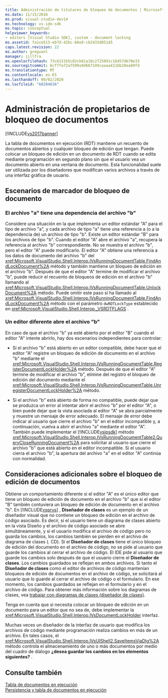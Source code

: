 ```yaml
---
title: Administración de titulares de bloqueo de documentos | Microsoft Docs
ms.date: 11/15/2016
ms.prod: visual-studio-dev14
ms.technology: vs-ide-sdk
ms.topic: conceptual
helpviewer_keywords:
- editors [Visual Studio SDK], custom - document locking
ms.assetid: fa1ce513-eb7d-42bc-b6e8-cb2433d051d5
caps.latest.revision: 22
ms.author: gregvanl
manager: jillfra
ms.openlocfilehash: 73c6151b5c02cb81a10c2725091c16457db70e33
ms.sourcegitcommit: 6cfffa72af599a9d667249caaaa411bb28ea69fd
ms.translationtype: MT
ms.contentlocale: es-ES
ms.lasthandoff: 09/02/2020
ms.locfileid: "68204636"
---
```

# <a name="document-lock-holder-management"></a>Administración de propietarios de bloqueo de documentos
[!INCLUDE[vs2017banner](../includes/vs2017banner.md)]

La tabla de documentos en ejecución (RDT) mantiene un recuento de documentos abiertos y cualquier bloqueo de edición que tengan. Puede colocar un bloqueo de edición en un documento de RDT cuando se edita mediante programación en segundo plano sin que el usuario vea un documento abierto en una ventana de documento. Esta funcionalidad suele ser utilizada por los diseñadores que modifican varios archivos a través de una interfaz gráfica de usuario.  
  
## <a name="document-lock-holder-scenarios"></a>Escenarios de marcador de bloqueo de documento  
  
### <a name="file-a-has-a-dependence-on-file-b"></a>El archivo "a" tiene una dependencia del archivo "b"  
 Considere una situación en la que implementa un editor estándar "A" para el tipo de archivo "a", y cada archivo de tipo "a" tiene una referencia a (o a la dependencia de) un archivo de tipo "b". Existe un editor estándar "B" para los archivos de tipo "b". Cuando el editor "A" abre el archivo "a", recupera la referencia al archivo "b" correspondiente. No se muestra el archivo "b", pero el editor "A" puede modificarlo. El editor "A" obtiene una referencia a los datos de documento del archivo "b" del <xref:Microsoft.VisualStudio.Shell.Interop.IVsRunningDocumentTable.FindAndLockDocument%2A> método y también mantiene un bloqueo de edición en el archivo "b". Después de que el editor "A" termine de modificar el archivo "b", puede reducir el recuento de bloqueos de edición en el archivo "b" llamando al <xref:Microsoft.VisualStudio.Shell.Interop.IVsRunningDocumentTable.UnlockDocument%2A> método. Puede omitir este paso si ha llamado al <xref:Microsoft.VisualStudio.Shell.Interop.IVsRunningDocumentTable.FindAndLockDocument%2A> método con el parámetro `dwRDTLockType` establecido en <xref:Microsoft.VisualStudio.Shell.Interop._VSRDTFLAGS> .  
  
### <a name="file-b-is-opened-by-a-different-editor"></a>Un editor diferente abre el archivo "b"  
 En caso de que el archivo "b" ya esté abierto por el editor "B" cuando el editor "A" intente abrirlo, hay dos escenarios independientes para controlar:  
  
- Si el archivo "b" está abierto en un editor compatible, debe hacer que el editor "A" registre un bloqueo de edición de documento en el archivo "b" mediante el <xref:Microsoft.VisualStudio.Shell.Interop.IVsRunningDocumentTable.RegisterDocumentLockHolder%2A> método. Después de que el editor "A" termine de modificar el archivo "b", elimine del registro el bloqueo de edición del documento mediante el <xref:Microsoft.VisualStudio.Shell.Interop.IVsRunningDocumentTable.UnregisterDocumentLockHolder%2A> método.  
  
- Si el archivo "b" está abierto de forma no compatible, puede dejar que se produzca un error al intentar abrir el archivo "b" por el editor "A", o bien puede dejar que la vista asociada al editor "A" se abra parcialmente y muestre un mensaje de error adecuado. El mensaje de error debe indicar al usuario que cierre el archivo "b" en el editor incompatible y, a continuación, vuelva a abrir el archivo "a" mediante el editor "A". También puede implementar el [!INCLUDE[vsipsdk](../includes/vsipsdk-md.md)] método <xref:Microsoft.VisualStudio.Shell.Interop.IVsRunningDocumentTable2.QueryCloseRunningDocument%2A> para solicitar al usuario que cierre el archivo "b" que está abierto en el editor incompatible. Si el usuario cierra el archivo "b", la apertura del archivo "a" en el editor "A" continúa con normalidad.  
  
## <a name="additional-document-edit-lock-considerations"></a>Consideraciones adicionales sobre el bloqueo de edición de documentos  
 Obtiene un comportamiento diferente si el editor "A" es el único editor que tiene un bloqueo de edición de documento en el archivo "b" que si el editor "B" también contuviera un bloqueo de edición de documento en el archivo "b". En [!INCLUDE[vsprvs](../includes/vsprvs-md.md)] , **Diseñador de clases** es un ejemplo de un diseñador visual que no contiene un bloqueo de edición en el archivo de código asociado. Es decir, si el usuario tiene un diagrama de clases abierto en la vista Diseño y el archivo de código asociado se abre simultáneamente, y si el usuario modifica el archivo de código pero no guarda los cambios, los cambios también se pierden en el archivo de diagrama de clases (. CD). Si el **Diseñador de clases** tiene el único bloqueo de edición del documento en el archivo de código, no se pide al usuario que guarde los cambios al cerrar el archivo de código. El IDE pide al usuario que guarde los cambios solo después de que el usuario cierre el **Diseñador de clases**. Los cambios guardados se reflejan en ambos archivos. Si tanto el **Diseñador de clases** como el editor de archivos de código mantenían bloqueos de edición de documentos en el archivo de código, se solicitará al usuario que lo guarde al cerrar el archivo de código o el formulario. En ese momento, los cambios guardados se reflejan en el formulario y en el archivo de código. Para obtener más información sobre los diagramas de clases, vea [trabajar con diagramas de clases (diseñador de clases)](../ide/working-with-class-diagrams-class-designer.md).  
  
 Tenga en cuenta que si necesita colocar un bloqueo de edición en un documento para un editor que no sea de, debe implementar la <xref:Microsoft.VisualStudio.Shell.Interop.IVsDocumentLockHolder> interfaz.  
  
 Muchas veces un diseñador de la interfaz de usuario que modifica los archivos de código mediante programación realiza cambios en más de un archivo. En tales casos, el <xref:Microsoft.VisualStudio.Shell.Interop.IVsUIShell2.SaveItemsViaDlg%2A> método controla el almacenamiento de uno o más documentos por medio del cuadro de diálogo **¿desea guardar los cambios en los elementos siguientes?** .  
  
## <a name="see-also"></a>Consulte también  
 [Tabla de documentos en ejecución](../extensibility/internals/running-document-table.md)   
 [Persistencia y tabla de documentos en ejecución](../extensibility/internals/persistence-and-the-running-document-table.md)
